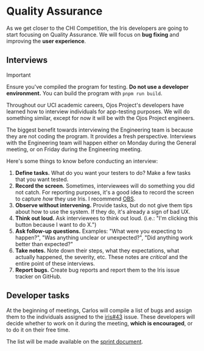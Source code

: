 # Quality Assurance

As we get closer to the CHI Competition, the Iris developers are going to start
focusing on Quality Assurance. We will focus on **bug fixing** and improving the
**user experience**.

## Interviews

> [!IMPORTANT]
> Ensure you've compiled the program for testing. **Do not use a developer
> environment.** You can build the program with `pnpm run build`.

Throughout our UCI academic careers, Ojos Project's developers have learned how
to interview individuals for app-testing purposes. We will do something similar,
except for now it will be with the Ojos Project engineers.

The biggest benefit towards interviewing the Engineering team is because they
are not coding the program. It provides a fresh perspective. Interviews with
the Engineering team will happen either on Monday during the General meeting, or
on Friday during the Engineering meeting.

Here's some things to know before conducting an interview:

1. **Define tasks.** What do you want your testers to do? Make a few tasks that
   you want tested.
2. **Record the screen.** Sometimes, interviewees will do something you did not
   catch. For reporting purposes, it's a good idea to record the screen to
   capture *how* they use Iris. I recommend [OBS](https://obsproject.com/).
3. **Observe without intervening.** Provide tasks, but do not give them tips
   about how to use the system. If they do, it's already a sign of bad UX.
4. **Think out loud.** Ask interviewees to think out loud. (i.e.: "I'm clicking
   this button because I want to do X.")
5. **Ask follow-up questions.** Examples: "What were you expecting to happen?",
   "Was anything unclear or unexpected?", "Did anything work better than
   expected?"
6. **Take notes.** Note down their steps, what they expectations, what actually
   happened, the severity, etc. These notes are *critical* and the entire point
   of these interviews.
7. **Report bugs.** Create bug reports and report them to the Iris issue tracker
   on GitHub.

## Developer tasks

At the beginning of meetings, Carlos will compile a list of bugs and assign them
to the individuals assigned to the
[iris#43](https://github.com/ojosproject/iris/issues/43) issue. These developers
will decide whether to work on it during the meeting, **which is encouraged**,
or to do it on their free time.

The list will be made available on the [sprint document](./sprint.md).
